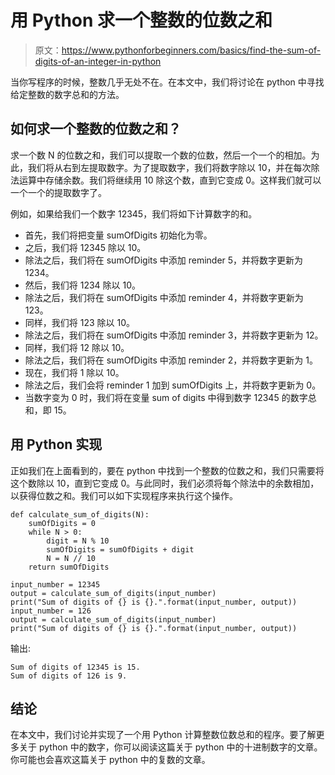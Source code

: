 # 用 Python 求一个整数的位数之和

> 原文：<https://www.pythonforbeginners.com/basics/find-the-sum-of-digits-of-an-integer-in-python>

当你写程序的时候，整数几乎无处不在。在本文中，我们将讨论在 python 中寻找给定整数的数字总和的方法。

## 如何求一个整数的位数之和？

求一个数 N 的位数之和，我们可以提取一个数的位数，然后一个一个的相加。为此，我们将从右到左提取数字。为了提取数字，我们将数字除以 10，并在每次除法运算中存储余数。我们将继续用 10 除这个数，直到它变成 0。这样我们就可以一个一个的提取数字了。

例如，如果给我们一个数字 12345，我们将如下计算数字的和。

*   首先，我们将把变量 sumOfDigits 初始化为零。
*   之后，我们将 12345 除以 10。
*   除法之后，我们将在 sumOfDigits 中添加 reminder 5，并将数字更新为 1234。
*   然后，我们将 1234 除以 10。
*   除法之后，我们将在 sumOfDigits 中添加 reminder 4，并将数字更新为 123。
*   同样，我们将 123 除以 10。
*   除法之后，我们将在 sumOfDigits 中添加 reminder 3，并将数字更新为 12。
*   同样，我们将 12 除以 10。
*   除法之后，我们将在 sumOfDigits 中添加 reminder 2，并将数字更新为 1。
*   现在，我们将 1 除以 10。
*   除法之后，我们会将 reminder 1 加到 sumOfDigits 上，并将数字更新为 0。
*   当数字变为 0 时，我们将在变量 sum of digits 中得到数字 12345 的数字总和，即 15。

## 用 Python 实现

正如我们在上面看到的，要在 python 中找到一个整数的位数之和，我们只需要将这个数除以 10，直到它变成 0。与此同时，我们必须将每个除法中的余数相加，以获得位数之和。我们可以如下实现程序来执行这个操作。

```
def calculate_sum_of_digits(N):
    sumOfDigits = 0
    while N > 0:
        digit = N % 10
        sumOfDigits = sumOfDigits + digit
        N = N // 10
    return sumOfDigits

input_number = 12345
output = calculate_sum_of_digits(input_number)
print("Sum of digits of {} is {}.".format(input_number, output))
input_number = 126
output = calculate_sum_of_digits(input_number)
print("Sum of digits of {} is {}.".format(input_number, output)) 
```

输出:

```
Sum of digits of 12345 is 15.
Sum of digits of 126 is 9.
```

## 结论

在本文中，我们讨论并实现了一个用 Python 计算整数位数总和的程序。要了解更多关于 python 中的数字，你可以阅读这篇关于 python 中的十进制数字的文章。你可能也会喜欢这篇关于 python 中的复数的文章。